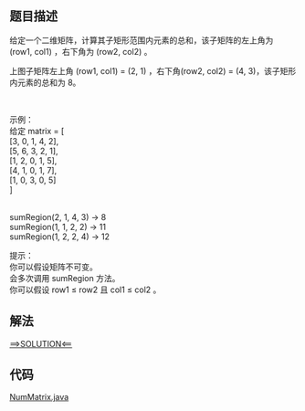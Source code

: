## 题目描述

给定一个二维矩阵，计算其子矩形范围内元素的总和，该子矩阵的左上角为 (row1, col1) ，右下角为 (row2, col2) 。

上图子矩阵左上角 (row1, col1) = (2, 1) ，右下角(row2, col2) = (4, 3)，该子矩形内元素的总和为 8。

 

示例：
<br>给定 matrix = [
<br>[3, 0, 1, 4, 2],
<br>[5, 6, 3, 2, 1],
<br>[1, 2, 0, 1, 5],
<br>[4, 1, 0, 1, 7],
<br>[1, 0, 3, 0, 5]
<br>]

<br>sumRegion(2, 1, 4, 3) -> 8
<br>sumRegion(1, 1, 2, 2) -> 11
<br>sumRegion(1, 2, 2, 4) -> 12

提示：
<br>你可以假设矩阵不可变。
<br>会多次调用 sumRegion 方法。
<br>你可以假设 row1 ≤ row2 且 col1 ≤ col2 。

## 解法

[==>SOLUTION<==](https://leetcode-cn.com/problems/range-sum-query-2d-immutable/solution/er-wei-qu-yu-he-jian-suo-ju-zhen-bu-ke-b-2z5n/)

## 代码

[NumMatrix.java](https://github.com/Marshal7cc/leetcode-java/blob/master/src/dp/NumMatrix.java)

